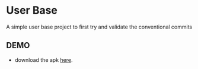 # User Base

A simple user base project to first try and validate the conventional commits

## DEMO

- download the apk [here](userbase.apk).
